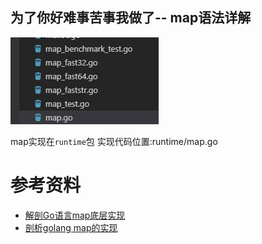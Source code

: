 为了你好难事苦事我做了-- map语法详解
----------------------------
![](img/mapshixianweizhi.png)

map实现在`runtime`包 实现代码位置:runtime/map.go

# 参考资料

* [解剖Go语言map底层实现](https://blog.csdn.net/i6448038/article/details/82057424)
* [剖析golang map的实现](https://www.jianshu.com/p/092d4a746620)